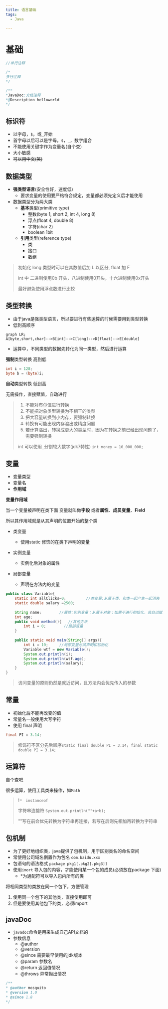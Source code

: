 ```yaml
---
title: 语言基础
tags:
  - Java

---
```



# 基础


```java
//单行注释

/*
多行注释
*/

/**
*JavaDoc:文档注释
*@Description helloworld
*/
```

## 标识符

- 以字母，`$`，或`_`开始
- 首字母以后可以是字母，`$`，`_`，数字组合
- 不能使用关键字作为变量名(自个查)
- 大小敏感
- ~~可以用中文(笑)~~

## 数据类型

- **强类型语言**(安全性好，速度低)
  - 要求变量的使用要严格符合规定，变量都必须先定义后才能使用
- 数据类型分为两大类
  - **基本**类型(primitive type)
    - 整数(byte 1, short 2, int 4, long 8)
    - 浮点(float 4, double 8)
    - 字符(char 2)
    - boolean 1bit
  - **引用**类型(reference type)
    - 类
    - 接口
    - 数组



> 初始化 long 类型时可以在其数值后加 L 以区分, float 加 F
>
> int 中 二进制使用0b 开头，八进制使用0开头，十六进制使用0x开头
>
> 最好避免使用浮点数进行比较

## 类型转换

- 由于java是强类型语言，所以要进行有些运算的时候需要用到类型转换
- 低到高顺序

```mermaid
graph LR;
A[byte,short,char]-->B[int]-->C[long]-->D[float]-->E[double]
```



- 运算中，不同类型的数据先转化为同一类型，然后进行运算

**强制**类型转换		高到低

```java
int i = 128;
byte b = (byte)i;
```

**自动**类型转换		低到高

无需操作，直接赋值，自动进行



> 1. 不能对布尔值进行转换
> 2. 不能把对象类型转换为不相干的类型
> 3. 把大容量转换到小内存，要强制转换
> 4. 转换有可能出现内存溢出或精度问题
> 5. 若计算溢出，转换成更大的类型时，因为在转换之前已经出现问题了，需要强制转换
>
> int 可以使用`_`分割较大数字(jdk7特性)   `int money = 10_000_000;`



## 变量

- 变量类型
- 变量名
- **作用域**

**变量作用域**

当一个变量被声明在类下面
变量就叫做**字段** 或者**属性**、**成员变量**、**Field**

所以其作用域就是从其声明的位置开始的整个类

- 类变量
  - 使用static 修饰的在类下声明的变量

- 实例变量
  - 实例化后对象的属性

- 局部变量
  - 声明在方法内的变量


```java
public class Variable{
    static int allClicks=0;			//类变量:从属于类，和类一起产生一起消失
    static double salary =2500;		
    
    String name;		//属性:实例变量：从属于对象；如果不进行初始化，会自动赋予这个类型的默认值
    int age;
    public void method(){	//其他方法
        int i = 0;		  //局部变量 
    }
    
    public static void main(String[] args){
        int i = 10;		//局部变量必须声明和初始化
        Variable wtf = new Variable();
     	System.out.println(i);
        System.out.println(wtf.age);
        System.out.println(salary);
    }
}
```



> 访问变量的原则仍然是就近访问，且方法内会优先传入的参数

## 常量

- 初始化后不能再改变的值
- 常量名一般使用大写字符
- 使用 final 声明

```java
final PI = 3.14;
```

> 修饰符不区分先后顺序`static final double PI = 3.14;	final static  double PI = 3.14;`



## 运算符

自个查吧

很多运算，使用工具类来操作，如`Math`

> !=   ` instanceof`
>
> 字符串连接符 `System.out.println(""+a+b);`		
>
> ""写在前会优先转换为字符串再连接，若写在后则先相加再转换为字符串





## 包机制

- 为了更好地组织类，java提供了包机制，用于区别类名的命名空间
- 常使用公司域名倒置作为包名 `com.baidu.xxx`
- 包语句的语法格式 `package pkg1[.pkg2[.pkg3]]`
- 使用`imort` 导入包的内容，才能使用某一个包的成员(必须放在package 下面)
  - *为通配符可以导入包内所有的类

将相同类型的类放在同一个包下，方便管理

1. 使用同一个包下的其他类，直接使用即可
2. 但是要使用其他包下的类，必须import

## javaDoc

- `javadoc`命令是用来生成自己API文档的
- 参数信息
  - @author
  - @version
  - @since 需要最早使用的jdk版本
  - @param 参数名
  - @return 返回值情况
  - @throws 异常抛出情况

```java
/**
* @author mosquito
* @version 1.0
* @since 1.8
*/
```



